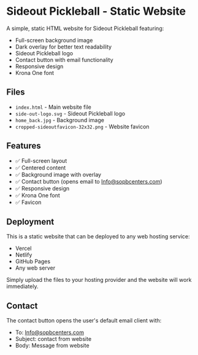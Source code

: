 # Sideout Pickleball - Static Website

A simple, static HTML website for Sideout Pickleball featuring:

- Full-screen background image
- Dark overlay for better text readability
- Sideout Pickleball logo
- Contact button with email functionality
- Responsive design
- Krona One font

## Files

- `index.html` - Main website file
- `side-out-logo.svg` - Sideout Pickleball logo
- `home_back.jpg` - Background image
- `cropped-sideoutfavicon-32x32.png` - Website favicon

## Features

- ✅ Full-screen layout
- ✅ Centered content
- ✅ Background image with overlay
- ✅ Contact button (opens email to Info@sopbcenters.com)
- ✅ Responsive design
- ✅ Krona One font
- ✅ Favicon

## Deployment

This is a static website that can be deployed to any web hosting service:

- Vercel
- Netlify
- GitHub Pages
- Any web server

Simply upload the files to your hosting provider and the website will work immediately.

## Contact

The contact button opens the user's default email client with:

- To: Info@sopbcenters.com
- Subject: contact from website
- Body: Message from website
